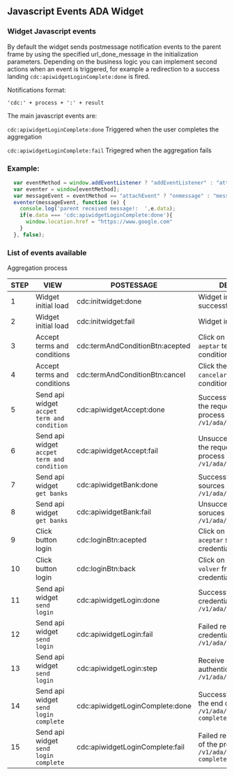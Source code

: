 
## Javascript Events ADA Widget

### Widget Javascript events
By default the widget sends postmessage notification events to the parent frame by using the specified url_done_message in the initialization parameters. Depending on the business logic you can implement second actions when an event is triggered, for example a redirection to a success landing ```cdc:apiwidgetLoginComplete:done``` is fired.

Notifications format:

``` 'cdc:' + process + ':' + result ```

The main javascript events are:

```cdc:apiwidgetLoginComplete:done``` Triggered when the user completes the aggregation

```cdc:apiwidgetLoginComplete:fail``` Trigegred when the aggregation fails


### Example:

```javascript
  var eventMethod = window.addEventListener ? "addEventListener" : "attachEvent";
  var eventer = window[eventMethod];
  var messageEvent = eventMethod == "attachEvent" ? "onmessage" : "message";
  eventer(messageEvent, function (e) {            
    console.log('parent received message!:  ',e.data);
    if(e.data === 'cdc:apiwidgetLoginComplete:done'){
      window.location.href = "https://www.google.com"
    }
  }, false);

```

### List of events available

Aggregation process


|  STEP| VIEW |POSTESSAGE|DESCRIPTION|
|--|--|--|--|
|1|Widget initial load|cdc:initwidget:done|Widget initial load successful|
|2|Widget initial load|cdc:initwidget:fail |Widget initial load failed | 
|3|Accept terms and conditions|cdc:termAndConditionBtn:acepted|Click on the button to ```aeptar``` terms and conditions|
|4|Accept terms and conditions|cdc:termAndConditionBtn:cancel|Click the button to ```cancelar``` terms and conditions|
|5|Send api widget ```accpet term and condition```|cdc:apiwidgetAccept:done|Successful reception of the request to start the process ```/v1/ada/apiwidget/accept/```|
|6|Send api widget ```accpet term and condition```|cdc:apiwidgetAccept:fail|Unsuccessful reception of the request to start the process  ```/v1/ada/apiwidget/accept/```|
|7|Send api widget ```get banks```|cdc:apiwidgetBank:done|Successful receipt of sources request ```/v1/ada/apiwidget/banks/```|
|8|Send api widget ```get banks```|cdc:apiwidgetBank:fail|Unsuccessful reception of soruces request ```/v1/ada/apiwidget/banks/```|
|9|Click button login|cdc:loginBtn:acepted|Click on the button to ```aceptar``` sending credentials|
|10|Click button login|cdc:loginBtn:back|Click on the button to ```volver``` from sending credentials|
|11|Send api widget ```send login```|cdc:apiwidgetLogin:done|Successful receipt of credentials ```/v1/ada/apiwidget/login/```|
|12|Send api widget ```send login```|cdc:apiwidgetLogin:fail|Failed reception of credentials ```/v1/ada/apiwidget/login/```|
|13|Send api widget ```send login```|cdc:apiwidgetLogin:step|Receive second factor authentication ```/v1/ada/apiwidget/login/```|
|14|Send api widget ```send login complete```|cdc:apiwidgetLoginComplete:done|Successful reception at the end of the process ```/v1/ada/apiwidget/login-complete/```|
|15|Send api widget ```send login complete```|cdc:apiwidgetLoginComplete:fail|Failed reception at the end of the process ```/v1/ada/apiwidget/login-complete/```  |
